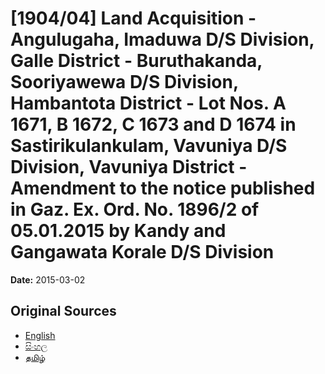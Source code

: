 # [1904/04] Land Acquisition - Angulugaha, Imaduwa D/S Division, Galle District - Buruthakanda, Sooriyawewa D/S Division, Hambantota District - Lot Nos. A 1671, B 1672, C 1673 and D 1674 in Sastirikulankulam, Vavuniya D/S Division, Vavuniya District - Amendment to the notice published in Gaz. Ex. Ord. No. 1896/2 of 05.01.2015 by Kandy and Gangawata Korale D/S Division

**Date:** 2015-03-02

## Original Sources

- [English](https://documents.gov.lk/view/extra-gazettes/2015/3/1904-04_E.pdf)
- [සිංහල](https://documents.gov.lk/view/extra-gazettes/2015/3/1904-04_S.pdf)
- [தமிழ்](https://documents.gov.lk/view/extra-gazettes/2015/3/1904-04_T.pdf)
